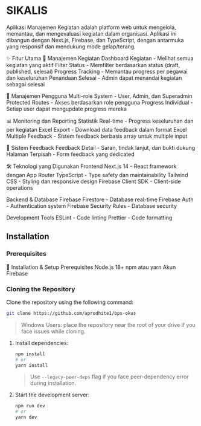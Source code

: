 # SIKALIS

Aplikasi Manajemen Kegiatan adalah platform web untuk mengelola, memantau, dan mengevaluasi kegiatan dalam organisasi. Aplikasi ini dibangun dengan Next.js, Firebase, dan TypeScript, dengan antarmuka yang responsif dan mendukung mode gelap/terang.

✨ Fitur Utama
🎯 Manajemen Kegiatan
Dashboard Kegiatan - Melihat semua kegiatan yang aktif
Filter Status - Memfilter berdasarkan status (draft, published, selesai)
Progress Tracking - Memantau progress per pegawai dan keseluruhan
Penandaan Selesai - Admin dapat menandai kegiatan sebagai selesai

👥 Manajemen Pengguna
Multi-role System - User, Admin, dan Superadmin
Protected Routes - Akses berdasarkan role pengguna
Progress Individual - Setiap user dapat mengupdate progress mereka

📊 Monitoring dan Reporting
Statistik Real-time - Progress keseluruhan dan per kegiatan
Excel Export - Download data feedback dalam format Excel
Multiple Feedback - Sistem feedback berbasis array untuk multiple input

💬 Sistem Feedback
Feedback Detail - Saran, tindak lanjut, dan bukti dukung
Halaman Terpisah - Form feedback yang dedicated

🛠️ Teknologi yang Digunakan
Frontend
Next.js 14 - React framework dengan App Router
TypeScript - Type safety dan maintainability
Tailwind CSS - Styling dan responsive design
Firebase Client SDK - Client-side operations

Backend & Database
Firebase Firestore - Database real-time
Firebase Auth - Authentication system
Firebase Security Rules - Database security

Development Tools
ESLint - Code linting
Prettier - Code formatting

## Installation

### Prerequisites
🔧 Installation & Setup
Prerequisites
Node.js 18+
npm atau yarn
Akun Firebase

### Cloning the Repository
Clone the repository using the following command:

```bash
git clone https://github.com/aprodhite1/bps-okus
```

> Windows Users: place the repository near the root of your drive if you face issues while cloning.

1. Install dependencies:
    ```bash
    npm install
    # or
    yarn install
    ```
    > Use `--legacy-peer-deps` flag if you face peer-dependency error during installation.

2. Start the development server:
    ```bash
    npm run dev
    # or
    yarn dev
    ```


